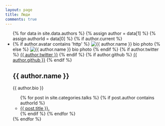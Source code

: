 ```yaml
---
layout: page
title: Люди
comments: true
---
```


<ul class="author-list">
{% for data in site.data.authors %}
  {% assign author = data[1] %}
  {% assign authorId = data[0] %}
  {% if author.current %}
  <li>
    <div class="bio-block">
      {% if author.avatar contains 'http' %}
      <img src="{{ author.avatar }}" class="bio-photo" alt="{{ author.name }} bio photo">
      {% else %}
      <img src="{{ site.url }}/images/{{ author.avatar }}" class="bio-photo" alt="{{ author.name }} bio photo">
      {% endif %}
      {% if author.twitter %}
      <span class="social-share-twitter">
        <a href="https://twitter.com/{{ author.twitter }}"><i class="fa fa-twitter-square"></i> {{ author.twitter }}</a>
      </span>
      {% endif %}
      {% if author.github %}
      <span>
        <a href="http://github.com/{{ author.github }}" title="{{ author.github }} on Github" target="_blank"><i class="fa fa-github-square"></i> {{ author.github }}</a>
      </span>
      {% endif %}
    </div>
    <h2 data-company="{{ author.company }}">{{ author.name }}</h2>
    <p>{{ author.bio }}</p>
    <ul class="post-list">
    {% for post in site.categories.talks %}
      {% if post.author contains authorId %}
      <li><a href="{{ site.url }}{{ post.url }}">{{ post.title }}.</a></li> 
      {% endif %}  
    {% endfor %}
    </ul>
  </li>
{% endfor %}
</ul>